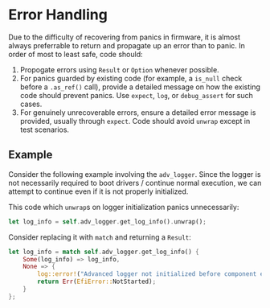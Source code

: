 # Error Handling
Due to the difficulty of recovering from panics in firmware, it is almost always preferrable to return and propagate up an error than to panic. In order of most to least safe, code should:
1. Propogate errors using `Result` or `Option` whenever possible. 
2. For panics guarded by existing code (for example, a `is_null` check before a `.as_ref()` call), provide a detailed message on how the existing code should prevent panics. Use `expect`, `log`, or `debug_assert` for such cases. 
3. For genuinely unrecoverable errors, ensure a detailed error message is provided, usually through `expect`. Code should avoid `unwrap` except in test scenarios.

## Example
Consider the following example involving the `adv_logger`. Since the logger is not necessarily required to boot drivers / continue normal execution, we can attempt to continue even if it is not properly initialized.

This code which `unwrap`s on logger initialization panics unnecessarily:
``` rust
let log_info = self.adv_logger.get_log_info().unwrap();
```

Consider replacing it with `match` and returning a `Result`:
``` rust
let log_info = match self.adv_logger.get_log_info() {
    Some(log_info) => log_info,
    None => {
        log::error!("Advanced logger not initialized before component entry point!");
        return Err(EfiError::NotStarted);
    }
};
```
